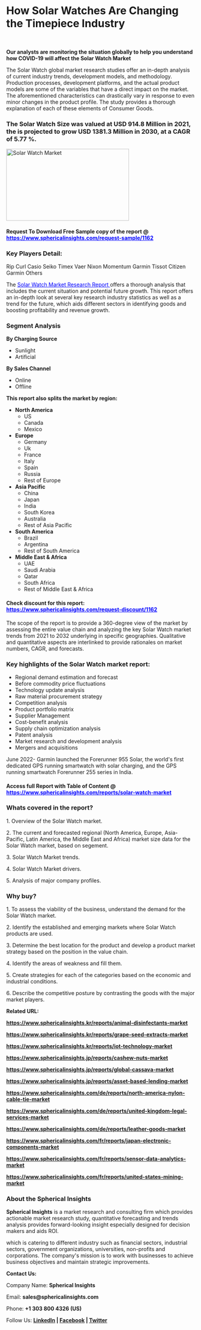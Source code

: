 <p>&nbsp;</p>
<h1><strong>How Solar Watches Are Changing the Timepiece Industry</strong></h1>
<p>&nbsp;</p>
<p><strong>Our analysts are monitoring the situation globally to help you understand how COVID-19 will affect the Solar Watch Market</strong></p>
<p>The Solar Watch global market research studies offer an in-depth analysis of current industry trends, development models, and methodology. Production processes, development platforms, and the actual product models are some of the variables that have a direct impact on the market. The aforementioned characteristics can drastically vary in response to even minor changes in the product profile. The study provides a thorough explanation of each of these elements of Consumer Goods.</p>
<h3>The Solar Watch Size was valued at USD 914.8 Million in 2021, the is projected to grow USD 1381.3 Million in 2030, at a CAGR of 5.77 %.</h3>
<p><img src="https://www.sphericalinsights.com/images/rd/solar-watch-market.png" alt="Solar Watch Market" width="327" height="191" /></p>
<h4>Request To Download Free Sample copy of the report @ <span style="color: #0000ff;"><a style="color: #0000ff;" href="https://www.sphericalinsights.com/request-sample/1162" target="_blank">https://www.sphericalinsights.com/request-sample/1162</a></span></h4>
<h3><strong>Key Players Detail:</strong></h3>
<p>Rip Curl Casio Seiko Timex Vaer Nixon Momentum Garmin Tissot Citizen Garmin Others</p>
<p>The <span style="color: #0000ff;"><a style="color: #0000ff;" href="https://www.sphericalinsights.com/reports/solar-watch-market" target="_blank">Solar Watch Market Research Report </a></span>offers a thorough analysis that includes the current situation and potential future growth. This report offers an in-depth look at several key research industry statistics as well as a trend for the future, which aids different sectors in identifying goods and boosting profitability and revenue growth.</p>
<h3><strong>Segment Analysis </strong></h3>
<p><strong>By Charging Source</strong></p>
<ul>
<li>Sunlight</li>
<li>Artificial</li>
</ul>
<p><strong>By Sales Channel</strong></p>
<ul>
<li>Online</li>
<li>Offline</li>
</ul>
<p><strong>This report also splits the market by region:</strong></p>
<ul>
<li><strong>North America</strong>
<ul>
<li>US</li>
<li>Canada</li>
<li>Mexico</li>
</ul>
</li>
<li><strong>Europe</strong>
<ul>
<li>Germany</li>
<li>Uk</li>
<li>France</li>
<li>Italy</li>
<li>Spain</li>
<li>Russia</li>
<li>Rest of Europe</li>
</ul>
</li>
<li><strong>Asia Pacific</strong>
<ul>
<li>China</li>
<li>Japan</li>
<li>India</li>
<li>South Korea</li>
<li>Australia</li>
<li>Rest of Asia Pacific</li>
</ul>
</li>
<li><strong>South America</strong>
<ul>
<li>Brazil</li>
<li>Argentina</li>
<li>Rest of South America</li>
</ul>
</li>
<li><strong>Middle East &amp; Africa</strong>
<ul>
<li>UAE</li>
<li>Saudi Arabia</li>
<li>Qatar</li>
<li>South Africa</li>
<li>Rest of Middle East &amp; Africa</li>
</ul>
</li>
</ul>
<h4>Check discount for this report: <span style="color: #0000ff;"><a style="color: #0000ff;" href="https://www.sphericalinsights.com/request-discount/1162" target="_blank">https://www.sphericalinsights.com/request-discount/1162</a></span></h4>
<p>The scope of the report is to provide a 360-degree view of the market by assessing the entire value chain and analyzing the key Solar Watch market trends from 2021 to 2032 underlying in specific geographies. Qualitative and quantitative aspects are interlinked to provide rationales on market numbers, CAGR, and forecasts.</p>
<h3><strong>Key highlights of the Solar Watch market report:</strong></h3>
<ul>
<li>Regional demand estimation and forecast</li>
<li>Before commodity price fluctuations</li>
<li>Technology update analysis</li>
<li>Raw material procurement strategy</li>
<li>Competition analysis</li>
<li>Product portfolio matrix</li>
<li>Supplier Management</li>
<li>Cost-benefit analysis</li>
<li>Supply chain optimization analysis</li>
<li>Patent analysis</li>
<li>Market research and development analysis</li>
<li>Mergers and acquisitions</li>
</ul>
<p>June 2022- Garmin launched the Forerunner 955 Solar, the world's first dedicated GPS running smartwatch with solar charging, and the GPS running smartwatch Forerunner 255 series in India.</p>
<h4>Access full Report with Table of Content @ <span style="color: #0000ff;"><a style="color: #0000ff;" href="https://www.sphericalinsights.com/reports/solar-watch-market" target="_blank">https://www.sphericalinsights.com/reports/solar-watch-market</a></span></h4>
<h3><strong>Whats covered in the report?</strong></h3>
<p>1. Overview of the Solar Watch market.</p>
<p>2. The current and forecasted regional (North America, Europe, Asia-Pacific, Latin America, the Middle East and Africa) market size data for the Solar Watch market, based on segement.</p>
<p>3. Solar Watch Market trends.</p>
<p>4. Solar Watch Market drivers.</p>
<p>5. Analysis of major company profiles.</p>
<h3><strong>Why buy?</strong></h3>
<p>1. To assess the viability of the business, understand the demand for the Solar Watch market.</p>
<p>2. Identify the established and emerging markets where Solar Watch products are used.</p>
<p>3. Determine the best location for the product and develop a product market strategy based on the position in the value chain.</p>
<p>4. Identify the areas of weakness and fill them.</p>
<p>5. Create strategies for each of the categories based on the economic and industrial conditions.</p>
<p>6. Describe the competitive posture by contrasting the goods with the major market players.</p>
<p><strong>Related URL:</strong></p>
<p><strong><a href="https://www.sphericalinsights.kr/reports/animal-disinfectants-markethttps://www.sphericalinsights.kr/reports/grape-seed-extracts-markethttps://www.sphericalinsights.kr/reports/iot-technology-market">https://www.sphericalinsights.kr/reports/animal-disinfectants-market</a></strong></p>
<p><strong><a href="https://www.sphericalinsights.kr/reports/animal-disinfectants-markethttps://www.sphericalinsights.kr/reports/grape-seed-extracts-markethttps://www.sphericalinsights.kr/reports/iot-technology-market">https://www.sphericalinsights.kr/reports/grape-seed-extracts-market</a></strong></p>
<p><strong><a href="https://www.sphericalinsights.kr/reports/animal-disinfectants-markethttps://www.sphericalinsights.kr/reports/grape-seed-extracts-markethttps://www.sphericalinsights.kr/reports/iot-technology-market">https://www.sphericalinsights.kr/reports/iot-technology-market</a></strong></p>
<p><strong><a href="https://www.sphericalinsights.jp/reports/cashew-nuts-markethttps://www.sphericalinsights.jp/reports/global-cassava-markethttps://www.sphericalinsights.jp/reports/asset-based-lending-market">https://www.sphericalinsights.jp/reports/cashew-nuts-market</a></strong></p>
<p><strong><a href="https://www.sphericalinsights.jp/reports/cashew-nuts-markethttps://www.sphericalinsights.jp/reports/global-cassava-markethttps://www.sphericalinsights.jp/reports/asset-based-lending-market">https://www.sphericalinsights.jp/reports/global-cassava-market</a></strong></p>
<p><strong><a href="https://www.sphericalinsights.jp/reports/cashew-nuts-markethttps://www.sphericalinsights.jp/reports/global-cassava-markethttps://www.sphericalinsights.jp/reports/asset-based-lending-market">https://www.sphericalinsights.jp/reports/asset-based-lending-market</a></strong></p>
<p><strong><a href="https://www.sphericalinsights.com/de/reports/north-america-nylon-cable-tie-markethttps://www.sphericalinsights.com/de/reports/united-kingdom-legal-services-markethttps://www.sphericalinsights.com/de/reports/leather-goods-market">https://www.sphericalinsights.com/de/reports/north-america-nylon-cable-tie-market</a></strong></p>
<p><strong><a href="https://www.sphericalinsights.com/de/reports/north-america-nylon-cable-tie-markethttps://www.sphericalinsights.com/de/reports/united-kingdom-legal-services-markethttps://www.sphericalinsights.com/de/reports/leather-goods-market">https://www.sphericalinsights.com/de/reports/united-kingdom-legal-services-market</a></strong></p>
<p><strong><a href="https://www.sphericalinsights.com/de/reports/north-america-nylon-cable-tie-markethttps://www.sphericalinsights.com/de/reports/united-kingdom-legal-services-markethttps://www.sphericalinsights.com/de/reports/leather-goods-market">https://www.sphericalinsights.com/de/reports/leather-goods-market</a></strong></p>
<p><strong><a href="https://www.sphericalinsights.com/fr/reports/japan-electronic-components-markethttps://www.sphericalinsights.com/fr/reports/sensor-data-analytics-markethttps://www.sphericalinsights.com/fr/reports/united-states-mining-market">https://www.sphericalinsights.com/fr/reports/japan-electronic-components-market</a></strong></p>
<p><strong><a href="https://www.sphericalinsights.com/fr/reports/japan-electronic-components-markethttps://www.sphericalinsights.com/fr/reports/sensor-data-analytics-markethttps://www.sphericalinsights.com/fr/reports/united-states-mining-market">https://www.sphericalinsights.com/fr/reports/sensor-data-analytics-market</a></strong></p>
<p><strong><a href="https://www.sphericalinsights.com/fr/reports/japan-electronic-components-markethttps://www.sphericalinsights.com/fr/reports/sensor-data-analytics-markethttps://www.sphericalinsights.com/fr/reports/united-states-mining-market">https://www.sphericalinsights.com/fr/reports/united-states-mining-market</a></strong></p>
<h3><strong>About the Spherical Insights</strong></h3>
<p><strong>Spherical Insights</strong> is a market research and consulting firm which provides actionable market research study, quantitative forecasting and trends analysis provides forward-looking insight especially designed for decision makers and aids ROI.</p>
<p>which is catering to different industry such as financial sectors, industrial sectors, government organizations, universities, non-profits and corporations. The company's mission is to work with businesses to achieve business objectives and maintain strategic improvements.</p>
<p><strong>Contact Us:</strong></p>
<p>Company Name: <strong>Spherical Insights</strong></p>
<p>Email: <strong>sales@sphericalinsights.com</strong></p>
<p>Phone: <strong>+1 303 800 4326 (US)</strong></p>
<p>Follow Us: <strong><a href="https://www.linkedin.com/company/spherical-insight/"><u>LinkedIn</u></a> | <a href="https://www.facebook.com/sphericalinsights35"><u>Facebook</u></a> | <a href="https://twitter.com/SInsights_US"><u>Twitter</u></a></strong></p>
